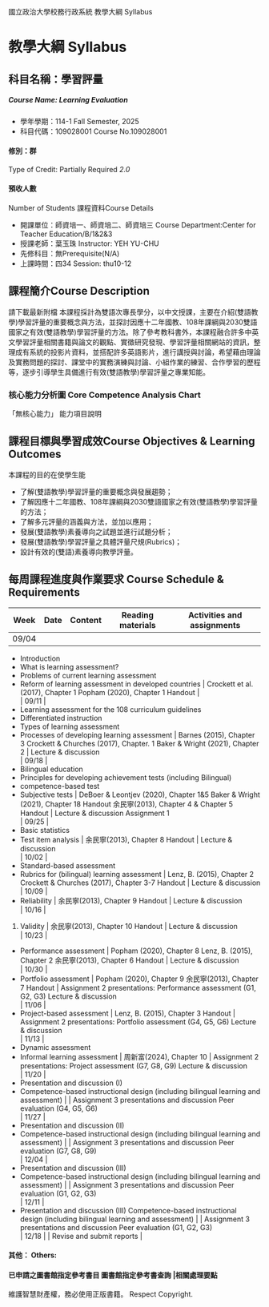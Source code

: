 國立政治大學校務行政系統 教學大綱 Syllabus
# 教學大綱 Syllabus
##  科目名稱：學習評量
#####  Course Name: Learning Evaluation
  * 學年學期：114-1 Fall Semester, 2025 
  * 科目代碼：109028001 Course No.109028001
#### 修別：群
Type of Credit: Partially Required 
_2.0_
#### 預收人數
Number of Students
課程資料Course Details
  * 開課單位：師資培一、師資培二、師資培三 Course Department:Center for Teacher Education/B/1&2&3 
  * 授課老師：葉玉珠 Instructor: YEH YU-CHU 
  * 先修科目：無Prerequisite(N/A)
  * 上課時間：四34 Session: thu10-12
##  課程簡介Course Description
請下載最新附檔
本課程採計為雙語次專長學分，以中文授課，主要在介紹(雙語教學)學習評量的重要概念與方法，並探討因應十二年國教、108年課綱與2030雙語國家之有效(雙語教學)學習評量的方法。除了參考教科書外，本課程融合許多中英文學習評量相關書籍與論文的觀點、實徵研究發現、學習評量相關網站的資訊，整理成有系統的投影片資料，並搭配許多英語影片，進行講授與討論，希望藉由理論及實務問題的探討、課堂中的實務演練與討論、小組作業的練習、合作學習的歷程等，逐步引導學生具備進行有效(雙語教學)學習評量之專業知能。
###  核心能力分析圖 Core Competence Analysis Chart
「無核心能力」 
能力項目說明
##  課程目標與學習成效Course Objectives & Learning Outcomes 
本課程的目的在使學生能
  * 了解(雙語教學)學習評量的重要概念與發展趨勢；
  * 了解因應十二年國教、108年課綱與2030雙語國家之有效(雙語教學)學習評量的方法；
  * 了解多元評量的涵義與方法，並加以應用；
  * 發展(雙語教學)素養導向之試題並進行試題分析；
  * 發展(雙語教學)學習評量之具體評量尺規(Rubrics)；
  * 設計有效的(雙語)素養導向教學評量。
##  每周課程進度與作業要求 Course Schedule & Requirements
Week |  Date |  Content |  Reading materials |  Activities and assignments  
---|---|---|---|---  
|  09/04 | 
  * Introduction
  * What is learning assessment?
  * Problems of current learning assessment
  * Reform of learning assessment in developed countries
|  Crockett et al. (2017), Chapter 1 Popham (2020), Chapter 1 Handout |   
|  09/11 | 
  * Learning assessment for the 108 curriculum guidelines 
  * Differentiated instruction
  * Types of learning assessment
  * Processes of developing learning assessment
|  Barnes (2015), Chapter 3 Crockett & Churches (2017), Chapter. 1 Baker & Wright (2021), Chapter 2 |  Lecture & discussion  
|  09/18 | 
  * Bilingual education
  * Principles for developing achievement tests (including Bilingual)
  * competence-based test
  * Subjective tests 
|  DeBoer & Leontjev (2020), Chapter 1&5 Baker & Wright (2021), Chapter 18 Handout 余民寧(2013), Chapter 4 & Chapter 5 Handout |  Lecture & discussion Assignment 1  
|  09/25 | 
  * Basic statistics 
  * Test item analysis
|  余民寧(2013), Chapter 8 Handout |  Lecture & discussion  
|  10/02 | 
  * Standard-based assessment
  * Rubrics for (bilingual) learning assessment
|  Lenz, B. (2015), Chapter 2  Crockett & Churches (2017), Chapter 3-7 Handout |  Lecture & discussion  
|  10/09 | 
  * Reliability
|  余民寧(2013), Chapter 9 Handout |  Lecture & discussion  
|  10/16 | 
  1. Validity
|  余民寧(2013), Chapter 10 Handout |  Lecture & discussion  
|  10/23 | 
  * Performance assessment
|  Popham (2020), Chapter 8 Lenz, B. (2015), Chapter 2 余民寧(2013), Chapter 6 Handout |  Lecture & discussion  
|  10/30 | 
  * Portfolio assessment
|  Popham (2020), Chapter 9 余民寧(2013), Chapter 7 Handout |  Assignment 2 presentations: Performance assessment (G1, G2, G3) Lecture & discussion  
|  11/06 | 
  * Project-based assessment
|  Lenz, B. (2015), Chapter 3 Handout |  Assignment 2 presentations: Portfolio assessment (G4, G5, G6) Lecture & discussion  
|  11/13 | 
  * Dynamic assessment
  * Informal learning assessment
|  周新富(2024), Chapter 10 |  Assignment 2 presentations: Project assessment (G7, G8, G9) Lecture & discussion  
|  11/20 | 
  * Presentation and discussion (I)
  * Competence-based instructional design (including bilingual learning and assessment)
|  |  Assignment 3 presentations and discussion Peer evaluation (G4, G5, G6)  
|  11/27 | 
  * Presentation and discussion (II)
  * Competence-based instructional design (including bilingual learning and assessment)
|  |  Assignment 3 presentations and discussion Peer evaluation (G7, G8, G9)  
|  12/04 | 
  * Presentation and discussion (III)
  * Competence-based instructional design (including bilingual learning and assessment)
|  |  Assignment 3 presentations and discussion Peer evaluation (G1, G2, G3)  
|  12/11 | 
  * Presentation and discussion (III)
Competence-based instructional design (including bilingual learning and assessment) |  |  Assignment 3 presentations and discussion Peer evaluation (G1, G2, G3)  
|  12/18 |  |  Revise and submit reports |   
####  其他： Others:
####  已申請之圖書館指定參考書目  圖書館指定參考書查詢 |相關處理要點
維護智慧財產權，務必使用正版書籍。 Respect Copyright.